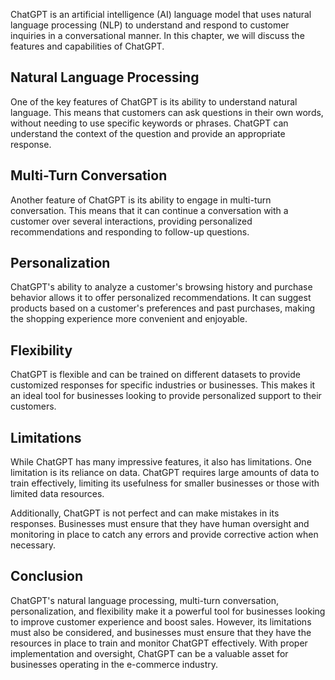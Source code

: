 
ChatGPT is an artificial intelligence (AI) language model that uses natural language processing (NLP) to understand and respond to customer inquiries in a conversational manner. In this chapter, we will discuss the features and capabilities of ChatGPT.

Natural Language Processing
---------------------------

One of the key features of ChatGPT is its ability to understand natural language. This means that customers can ask questions in their own words, without needing to use specific keywords or phrases. ChatGPT can understand the context of the question and provide an appropriate response.

Multi-Turn Conversation
-----------------------

Another feature of ChatGPT is its ability to engage in multi-turn conversation. This means that it can continue a conversation with a customer over several interactions, providing personalized recommendations and responding to follow-up questions.

Personalization
---------------

ChatGPT's ability to analyze a customer's browsing history and purchase behavior allows it to offer personalized recommendations. It can suggest products based on a customer's preferences and past purchases, making the shopping experience more convenient and enjoyable.

Flexibility
-----------

ChatGPT is flexible and can be trained on different datasets to provide customized responses for specific industries or businesses. This makes it an ideal tool for businesses looking to provide personalized support to their customers.

Limitations
-----------

While ChatGPT has many impressive features, it also has limitations. One limitation is its reliance on data. ChatGPT requires large amounts of data to train effectively, limiting its usefulness for smaller businesses or those with limited data resources.

Additionally, ChatGPT is not perfect and can make mistakes in its responses. Businesses must ensure that they have human oversight and monitoring in place to catch any errors and provide corrective action when necessary.

Conclusion
----------

ChatGPT's natural language processing, multi-turn conversation, personalization, and flexibility make it a powerful tool for businesses looking to improve customer experience and boost sales. However, its limitations must also be considered, and businesses must ensure that they have the resources in place to train and monitor ChatGPT effectively. With proper implementation and oversight, ChatGPT can be a valuable asset for businesses operating in the e-commerce industry.
